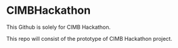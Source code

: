 # CIMBHackathon
This Github is solely for CIMB Hackathon.

This repo will consist of the prototype of CIMB Hackathon project. 
